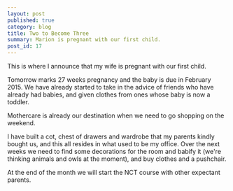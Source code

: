 ```yaml
---
layout: post
published: true
category: blog
title: Two to Become Three
summary: Marion is pregnant with our first child.
post_id: 17
---
```


This is where I announce that my wife is pregnant with our first child.

Tomorrow marks 27 weeks pregnancy and the baby is due in February 2015. We have already started to take in the advice of friends who have already had babies, and given clothes from ones whose baby is now a toddler.

Mothercare is already our destination when we need to go shopping on the weekend.

I have built a cot, chest of drawers and wardrobe that my parents kindly bought us, and this all resides in what used to be my office. Over the next weeks we need to find some decorations for the room and babify it (we're thinking animals and owls at the moment), and buy clothes and a pushchair.

At the end of the month we will start the NCT course with other expectant parents.